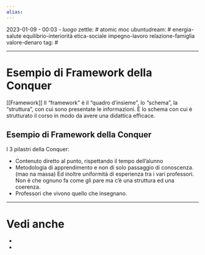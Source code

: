 ```yaml
---
alias: 
---
```

2023-01-09 - 00:03 - *luogo*
zettle: # atomic moc
ubuntudream: # energia-salute equilibrio-interiorità etica-sociale impegno-lavoro relazione-famiglia valore-denaro 
tag: #

---
# Esempio di Framework della Conquer

[[Framework]]
Il “framework” è il “quadro d’insieme”, lo “schema”, la “struttura”, con cui sono presentate le informazioni. È lo schema con cui è strutturato il corso in modo da avere una didattica efficace.

## Esempio di Framework della Conquer

I 3 pilastri della Conquer:
- Contenuto diretto al punto, rispettando il tempo dell’alunno
- Metodologia di apprendimento e non di solo passaggio di conoscenza. (mao na massa) Ed inoltre uniformità di esperienza tra i vari professori. Non è che ognuno fa come gli pare ma c’è una struttura ed una coerenza.
- Professori che vivono quello che insegnano.



---
# Vedi anche
- 
- 